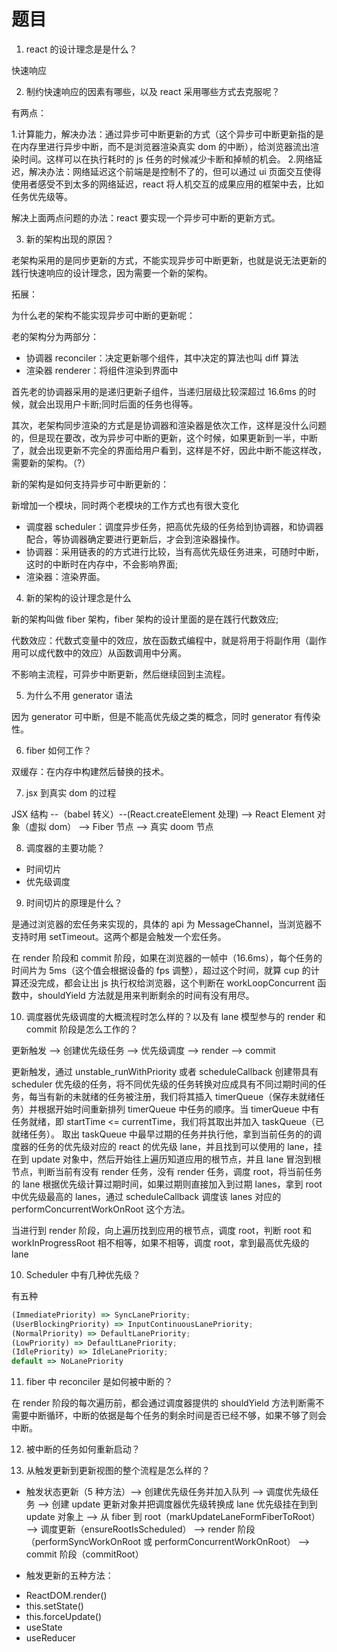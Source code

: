 # 题目

1. react 的设计理念是是什么？

快速响应

2. 制约快速响应的因素有哪些，以及 react 采用哪些方式去克服呢？

有两点：

1.计算能力，解决办法：通过异步可中断更新的方式（这个异步可中断更新指的是在内存里进行异步中断，而不是浏览器渲染真实 dom 的中断），给浏览器流出渲染时间。这样可以在执行耗时的 js 任务的时候减少卡断和掉帧的机会。 2.网络延迟，解决办法：网络延迟这个前端是是控制不了的，但可以通过 ui 页面交互使得使用者感受不到太多的网络延迟，react 将人机交互的成果应用的框架中去，比如任务优先级等。

解决上面两点问题的办法：react 要实现一个异步可中断的更新方式。

3. 新的架构出现的原因？

老架构采用的是同步更新的方式，不能实现异步可中断更新，也就是说无法更新的践行快速响应的设计理念，因为需要一个新的架构。

拓展：

为什么老的架构不能实现异步可中断的更新呢：

老的架构分为两部分：

- 协调器 reconciler：决定更新哪个组件，其中决定的算法也叫 diff 算法
- 渲染器 renderer：将组件渲染到界面中

首先老的协调器采用的是递归更新子组件，当递归层级比较深超过 16.6ms 的时候，就会出现用户卡断;同时后面的任务也得等。

其次，老架构同步渲染的方式是是协调器和渲染器是依次工作，这样是没什么问题的，但是现在要改，改为异步可中断的更新，这个时候，如果更新到一半，中断了，就会出现更新不完全的界面给用户看到，这样是不好，因此中断不能这样改，需要新的架构。（?）

新的架构是如何支持异步可中断更新的：

新增加一个模块，同时两个老模块的工作方式也有很大变化

- 调度器 scheduler：调度异步任务，把高优先级的任务给到协调器，和协调器配合，等协调器确定要进行更新后，才会到渲染器操作。
- 协调器：采用链表的的方式进行比较，当有高优先级任务进来，可随时中断，这时的中断时在内存中，不会影响界面;
- 渲染器：渲染界面。

4. 新的架构的设计理念是什么

新的架构叫做 fiber 架构，fiber 架构的设计里面的是在践行代数效应;

代数效应：代数式变量中的效应，放在函数式编程中，就是将用于将副作用（副作用可以成代数中的效应）从函数调用中分离。

不影响主流程，可异步中断更新，然后继续回到主流程。

5. 为什么不用 generator 语法

因为 generator 可中断，但是不能高优先级之类的概念，同时 generator 有传染性。

6. fiber 如何工作？

双缓存：在内存中构建然后替换的技术。

7. jsx 到真实 dom 的过程

JSX 结构 --（babel 转义）--(React.createElement 处理) --> React Element 对象（虚拟 dom） --> Fiber 节点 --> 真实 doom 节点

8. 调度器的主要功能？

- 时间切片
- 优先级调度

9. 时间切片的原理是什么？

是通过浏览器的宏任务来实现的，具体的 api 为 MessageChannel，当浏览器不支持时用 setTimeout。这两个都是会触发一个宏任务。

在 render 阶段和 commit 阶段，如果在浏览器的一帧中（16.6ms），每个任务的时间片为 5ms（这个值会根据设备的 fps 调整），超过这个时间，就算 cup 的计算还没完成，都会让出 js 执行权给浏览器，这个判断在 workLoopConcurrent 函数中，shouldYield 方法就是用来判断剩余的时间有没有用尽。

10. 调度器优先级调度的大概流程时怎么样的？以及有 lane 模型参与的 render 和 commit 阶段是怎么工作的？

更新触发 --> 创建优先级任务 --> 优先级调度 --> render --> commit

更新触发，通过 unstable_runWithPriority 或者 scheduleCallback 创建带具有 scheduler 优先级的任务，将不同优先级的任务转换对应成具有不同过期时间的任务，每当有新的未就绪的任务被注册，我们将其插入 timerQueue（保存未就绪任务）并根据开始时间重新排列 timerQueue 中任务的顺序。当 timerQueue 中有任务就绪，即 startTime <= currentTime，我们将其取出并加入 taskQueue（已就绪任务）。
取出 taskQueue 中最早过期的任务并执行他，拿到当前任务的的调度器的任务的优先级对应的 react 的优先级 lane，并且找到可以使用的 lane，挂在到 update 对象中，然后开始往上遍历知道应用的根节点，并且 lane 冒泡到根节点，判断当前有没有 render 任务，没有 render 任务，调度 root，将当前任务的 lane 根据优先级计算过期时间，如果过期则直接加入到过期 lanes，拿到 root 中优先级最高的 lanes，通过 scheduleCallback 调度该 lanes 对应的 performConcurrentWorkOnRoot 这个方法。

当进行到 render 阶段，向上遍历找到应用的根节点，调度 root，判断 root 和 workInProgressRoot 相不相等，如果不相等，调度 root，拿到最高优先级的 lane

10. Scheduler 中有几种优先级？

有五种

```js
(ImmediatePriority) => SyncLanePriority;
(UserBlockingPriority) => InputContinuousLanePriority;
(NormalPriority) => DefaultLanePriority;
(LowPriority) => DefaultLanePriority;
(IdlePriority) => IdleLanePriority;
default => NoLanePriority
```

11. fiber 中 reconciler 是如何被中断的？

在 render 阶段的每次遍历前，都会通过调度器提供的 shouldYield 方法判断需不需要中断循环，中断的依据是每个任务的剩余时间是否已经不够，如果不够了则会中断。

12. 被中断的任务如何重新启动？

13. 从触发更新到更新视图的整个流程是怎么样的？

- 触发状态更新（5 种方法）--> 创建优先级任务并加入队列 --> 调度优先级任务 --> 创建 update 更新对象并把调度器优先级转换成 lane 优先级挂在到到 update 对象上 --> 从 fiber 到 root（markUpdateLaneFormFiberToRoot） --> 调度更新（ensureRootIsScheduled） --> render 阶段（performSyncWorkOnRoot 或 performConcurrentWorkOnRoot） --> commit 阶段（commitRoot）

- 触发更新的五种方法：

* ReactDOM.render()
* this.setState()
* this.forceUpdate()
* useState
* useReducer
